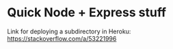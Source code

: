 # Quick Node + Express stuff

Link for deploying a subdirectory in Heroku: https://stackoverflow.com/a/53221996

